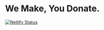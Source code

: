 # We Make, You Donate. 

[![Netlify Status](https://api.netlify.com/api/v1/badges/cacd2c29-1f70-454e-901f-1cb4bf08f79c/deploy-status)](https://app.netlify.com/sites/sweetenthepot/deploys)
